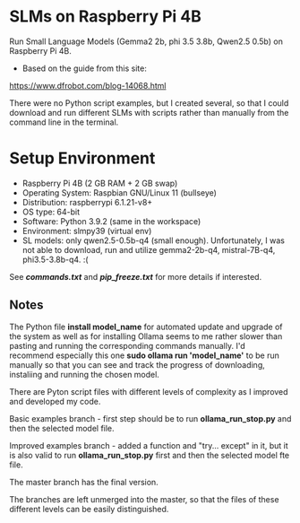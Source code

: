# SLMs on Raspberry Pi 4B
Run Small Language Models (Gemma2 2b, phi 3.5 3.8b, Qwen2.5 0.5b) on Raspberry Pi 4B.

* Based on the guide from this site:

<https://www.dfrobot.com/blog-14068.html>

There were no Python script examples, but I created several, so that I could download and run different SLMs with scripts rather than manually from the command line in the terminal.

## 

# Setup Environment
* Raspberry Pi 4B (2 GB RAM + 2 GB swap)
* Operating System: Raspbian GNU/Linux 11 (bullseye)
* Distribution: raspberrypi 6.1.21-v8+
* OS type: 64-bit
* Software: Python 3.9.2 (same in the workspace)
* Environment: slmpy39 (virtual env)
* SL models: only qwen2.5-0.5b-q4 (small enough). Unfortunately, I was not able to download, run and utilize gemma2-2b-q4, mistral-7B-q4, phi3.5-3.8b-q4. :(

See **_commands.txt_** and **_pip_freeze.txt_** for more details if interested.

## Notes
The Python file **install model_name** for automated update and upgrade of the system as well as for installing Ollama seems to me rather slower than pasting and running the corresponding commands manually. I'd recommend especially this one **sudo ollama run 'model_name'** to be run manually so that you can see and track the progress of downloading, instaliing and running the chosen model.

There are Pyton script files with different levels of complexity as I improved and developed my code.

Basic examples branch - first step should be to run **ollama_run_stop.py** and then the selected model file.

Improved examples branch - added a function and "try... except" in it, but it is also valid to run **ollama_run_stop.py** first and then the selected model fte file.

The master branch has the final version.

The branches are left unmerged into the master, so that the files of these different levels can be easily distinguished.
